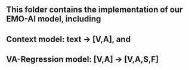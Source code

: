 ## This folder contains the implementation of our EMO-AI model, including
## Context model: text -> [V,A], and
## VA-Regression model: [V,A] -> [V,A,S,F]


